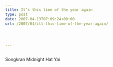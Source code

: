 ```yaml
---
title: It’s this time of the year again
type: post
date: 2007-04-13T07:09:24+00:00
url: /2007/04/itt-this-time-of-the-year-again/




---
```

<div class="flickr">
  <a href="http://www.flickr.com/photos/schreibblogade/457582543/"><img src="//farm1.static.flickr.com/222/457582543_ae6df8d240.jpg" class="flickr-photo" alt="" /></a></p>

  <p>
    Songkran Midnight Hat Yai
  </p>
</div>
